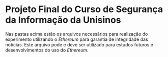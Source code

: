 ﻿# Projeto Final do Curso de Segurança da Informação da Unisinos

 Nas pastas acima estão os arquivos necessários para realização do experimento utilizando o *Ethereum* para garantia de integridade das notícias.
 Este arquivo pode e deve ser utilizado para estudos futuros e desenvolvimentos do uso do *Ethereum*.
